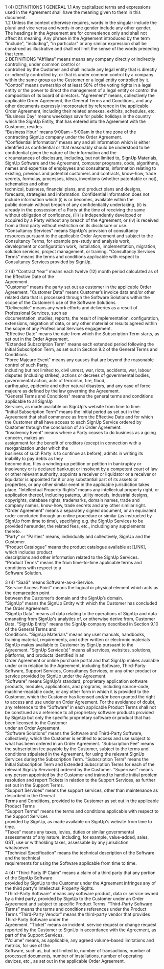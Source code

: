 

 
1 (4) 
DEFINITIONS 
1 GENERAL 
1.1 Any capitalized terms and expressions used in the Agreement shall have the meaning given to them in 
this document.  
1.2 Unless the context otherwise requires, words in the singular include the plural and vice versa and words 
in one gender include any other gender. The headings in the Agreement are for convenience only and 
shall not affect its meaning. Any phrase in the Agreement introduced by the term "include", "including", 
"in particular" or any similar expression shall be construed as illustrative and shall not limit the sense 
of the words preceding that term.  
2 DEFINITIONS 
"Affiliate"  means  means  any  company  directly  or  indirectly  controlling,  under  common  control  or  
controlled by the Customer and shall include any legal entity that is directly or indirectly controlled by, 
or that is under common control by a company within the same group as the Customer or a legal entity 
controlled by it. "Control" means ownership of at least 50% of the voting rights in a legal entity or the 
power to direct the management of a legal entity or control the composition of its board of directors. 
"Agreement" means, collectively the applicable Order Agreement, the General Terms and Conditions, 
and  any  other  documents  expressly  incorporated  by  reference  in  the  applicable  Order  Agreement, 
including their related annexes, exhibits, schedules, etc. 
"Business Day" means weekdays save for public holidays in the country which the SignUp Entity, that 
has entered into the Agreement with the Customer, resides.   
“Business Hour” means 9:00am – 5:00am in the time zone of the contracting SignUp company under 
the Order Agreement.  
"Confidential Information" means any and all information which is either identified as confidential or 
that  reasonably  should  be  understood  to  be  confidential  given  the  nature  of  the  information  and  the  
circumstances of disclosure, including, but not limited to, SignUp Materials, SignUp Software and the 
Agreement, computer programs, code, algorithms, names and expertise of employees and consultants, 
information  relating  to  existing,  previous  and  potential  customers  and  contracts,  know-how,  trade  
secrets,  formulas,  processes,  ideas,  inventions  (whether  patentable  or  not),  schematics  and  other  
technical, business, financial plans, and product plans and designs, forecasts, strategies and information. 
Confidential  Information  does  not  include  information  which  (i) is  or  becomes,  available  within  the  
public domain without breach of any confidentiality undertaking, (ii) is already in the possession of a 
Party at the time of receiving the same without obligation of confidence, (iii) is independently developed 
or acquired by a Party without any breach of the Agreement, or (iv) is received from a third party without 
restriction on its disclosure or use.  
"Consultancy Services"   means SignUp's provision of consultancy resources pursuant to the applicable 
Order  Agreement  and  subject  to  the  Consultancy  Terms,  for  example  pre-study  and  analysis  work,  
development or configuration work, installation, implementation, migration, solution services, project 
management, or training. 
"Consultancy Services Terms" means the terms and conditions applicable with respect to Consultancy 
Services provided by SignUp. 

 
2 (4) 
“Contract  Year”  means  each  twelve  (12)  month  period  calculated  as  of  the  Effective  Date  of  the  
Agreement.  
"Customer" means the party set out as customer in the applicable Order Agreement. 
"Customer Data"   means Customer’s invoice data and/or other related data that is processed through 
the Software Solutions within the scope of the Customer’s use of the Software Solutions.   
"Deliverable"  means  any  work  efforts  and  deliveries  as  a  result  of  Professional  Services,  such  as  
documentation, studies, reports, the result of implementation, configuration, extensions, migration of 
data, or any other material or results agreed within the scope of any Professional Services engagement.  
"Effective  Date"  means  the  date  from  which  the  Subscription  Term  starts,  as  set  out  in  the  Order 
Agreement.  
"Extended Subscription Term" means each extended period following the Initial Subscription Term, 
as set out in Section 9.2 of the General Terms and Conditions.  
"Force  Majeure  Event"  means  any  causes  that  are  beyond  the  reasonable  control  of  such  Party,  
including but not limited to, civil unrest, war, riots, accidents, war, labour disputes (including strikes), 
actions  or  decrees  of  governmental  bodies,  governmental  action,  acts  of  terrorism,  fire,  flood,  
earthquake, epidemic and other natural disasters, and any case of force majeure as defined by the law 
governing the Agreement.  
"General  Terms  and  Conditions"  means  the  general  terms  and  conditions  applicable  to  all  SignUp  
Services, as made available on SignUp's website from time to time.  
"Initial Subscription Term" means the initial period as set out in the Agreement that shall commence 
as from the Effective Date and for which the Customer shall have access to each SignUp Service ordered 
by Customer through the conclusion of an Order Agreement.  
"Insolvency  Event"  means  where  a  Party  ceases  to  do  business  as  a  going  concern,  makes  an  
assignment  for  the  benefit  of  creditors  (except  in  connection  with  a  reorganization  under  which  the  
business  of  such  Party  is  to  continue  as  before),  admits  in  writing  its  inability  to  pay  debts  as  they  
become due, files a winding-up petition or petition in bankruptcy or insolvency or is declared bankrupt 
or insolvent by a competent court of law or other relevant authority, appoints a receiver or liquidator or 
a receiver or liquidator is appointed for it or any substantial part of its assets or properties, or any other 
similar event in the applicable jurisdiction takes place. 
"Intellectual Property Rights"   means any intellectual property right, or application thereof, including 
patents, utility models, industrial designs, copyrights, database rights, trademarks, domain names, trade 
and company names, know-how, trade secrets and any other similar right. 
"Order Agreement" means a separately signed document, or an equivalent order concluded through 
an online procedure or similar (as instructed by SignUp from time to time), specifying e.g. the SignUp 
Services to be provided hereunder, the related fees, etc., including any supplements thereto.  
"Party" or "Parties" means, individually and collectively, SignUp and the Customer.  
“Product  Catalogue”  means  the  product  catalogue  available  at  [LINK],  which  includes  product  
descriptions and other information related to the SignUp Services.  
"Product  Terms"   means  the  from  time-to-time  applicable  terms  and  conditions  with  respect  to  a  
Software Solution.   

 
3 (4) 
"SaaS" means Software-as-a-Service.  
"Service  Access  Point"  means the  logical  or  physical  element  which  acts  as  the  demarcation  point  
between the Customer’s domain and the SignUp’s domain.  
"SignUp" means the SignUp Entity with which the Customer has concluded the Order Agreement.    
"SignUp Data"   means all data relating to the operations of SignUp and data emanating from SignUp's 
analytics of, or otherwise derive from, Customer Data. 
"SignUp  Entity"  means  the  SignUp  company  described  in  Section  9.10  of  the  General  Terms  and  
Conditions. 
"SignUp  Materials" means any  user manuals, handbooks, training material, requirements, and other 
written  or  electronic  materials  SignUp  makes  available  to  Customer  by  SignUp  pursuant  to  the  
Agreement. 
"SignUp  Service(s)"  means  all  services,  websites,  solutions,  platforms,  and  products  identified  in  an  
Order Agreement or online purchase portal and that SignUp makes available under or in relation to the 
Agreement, including Software, Third-Party Software, Support Services, Consultancy Services, or any 
other product or service provided by SignUp under the Agreement.  
"Software" means SignUp's standard, proprietary application software products, modules, applications, 
and programs, including source-code, machine-readable code, or any other form in which it is provided 
to the Customer, which the Customer has licensed and/or been granted the right to access and use under 
an Order Agreement. For the avoidance of doubt, any reference to the “Software” in each applicable 
Product Terms  shall not be construed as  a reference to  all proprietary software products  provided by 
SignUp but only the specific proprietary software or product  that  has  been  licensed  to  the  Customer  
under an Order Agreement.     
“Software Solutions” means the Software and Third-Party Software, collectively, which the Customer 
is entitled to access and use subject to what has been ordered in an Order Agreement. 
"Subscription  Fee"  means  the  subscription  fee  payable  by  the  Customer,  subject  to  the  terms  and  
conditions stipulated in the Agreement, for using the relevant SignUp Services during the Subscription 
Term. 
"Subscription Term" means the Initial Subscription Term and Extended Subscription Terms for each 
of the relevant SignUp Service(s) ordered by the Customer. 
"Superuser"  means  any  person  appointed  by  the  Customer  and  trained  to  handle  initial  problem  
resolution and report Tickets in relation to the Support Services, as further set out in the Support Terms.  
"Support  Services"  means  the  support  services,  other  than  maintenance  as  described  in  the  General  
Terms and Conditions, provided to the Customer as set out in the applicable Product Terms  
"Support  Terms"   means  the  terms  and  conditions  applicable  with  respect  to  the  Support  Services  
provided by SignUp, as made available on SignUp's website from time to time.  
"Taxes" means any taxes, levies, duties or similar governmental assessments of any nature, including, 
for  example,  value-added,  sales,  GST,  use  or  withholding  taxes,  assessable  by  any  jurisdiction  
whatsoever.  
"Technical   Specification"   means   the   technical   description   of   the   Software   and   the   technical   
requirements for using the Software applicable from time to time. 

 
4 (4) 
"Third-Party  IP  Claim"  means  a  claim  of  a  third  party  that  any  portion  of  the  SignUp  Software  
provided by SignUp to the Customer under the Agreement infringes any of the third party's Intellectual 
Property Rights.  
"Third-Party Software" means any software product, data or service owned by a third party, provided 
by SignUp to the Customer under an Order Agreement and subject to specific Product Terms. 
“Third-Party Software Terms” means the terms and conditions references under the Product Terms 
“Third-Party  Vendor”  means  the  third-party  vendor  that  provides  Third-Party  Software  under  the  
Agreement. 
"Ticket" means an incident, service request or change request reported by the Customer to SignUp in 
accordance with the Agreement, as part of the Support Services.  
"Volume"  means,  as  applicable,  any  agreed  volume-based  limitations  and  metrics,  for  use  of  the  
Software, such as, but not limited to, number of transactions, number of processed documents, number 
of installations, number of operating devices, etc., as set out in the applicable Order Agreement. 
 
 
